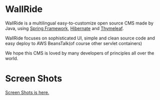 WallRide
========
WallRide is a multilingual easy-to-customize open source CMS made by Java,
using [Spring Framework](http://projects.spring.io/spring-framework/), [Hibernate](http://hibernate.org/) and [Thymeleaf](http://www.thymeleaf.org/).

WallRide focuses on sophisticated UI, simple and clean source code
and easy deploy to AWS BeansTalk(of course other servlet containers)

We hope this CMS is loved by many developers of principles all over the world.

Screen Shots
========
[Screen Shots is here.](https://github.com/tagbangers/wallride/wiki/Screen-shots)
